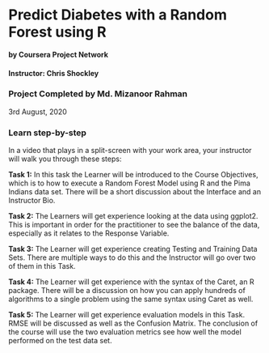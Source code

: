 # Predict Diabetes with a Random Forest using R
**by Coursera Project Network**
#### Instructor: Chris Shockley
### Project Completed by Md. Mizanoor Rahman 
3rd August, 2020


### Learn step-by-step
In a video that plays in a split-screen with your work area, your instructor will walk you through these steps:

**Task 1:** In this task the Learner will be introduced to the Course Objectives, which is to how to execute a Random Forest Model using R and the Pima Indians data set. There will be a short discussion about the Interface and an Instructor Bio.


**Task 2:** The Learners will get experience looking at the data using ggplot2. This is important in order for the practitioner to see the balance of the data, especially as it relates to the Response Variable.


**Task 3:** The Learner will get experience creating Testing and Training Data Sets. There are multiple ways to do this and the Instructor will go over two of them in this Task.


**Task 4:** The Learner will get experience with the syntax of the Caret, an R package. There will be a discussion on how you can apply hundreds of algorithms to a single problem using the same syntax using Caret as well.


**Task 5:** The Learner will get experience evaluation models in this Task. RMSE will be discussed as well as the Confusion Matrix. The conclusion of the course will use the two evaluation metrics see how well the model performed on the test data set.

